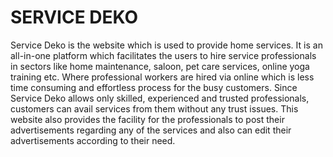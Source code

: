 # SERVICE DEKO

Service Deko is the website which is used to provide home services. It is an all-in-one platform which facilitates the users to hire service professionals in sectors like home maintenance, saloon, pet care services, online yoga training etc.  Where professional workers are hired via online which is less time consuming and effortless process for the busy customers. Since Service Deko allows only skilled, experienced and trusted professionals, customers can avail services from them without any trust issues. This website also provides the facility for the professionals to post their advertisements regarding any of the services and also can edit their advertisements according to their need.
